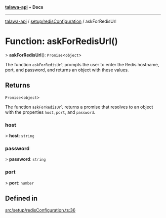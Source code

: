 [**talawa-api**](../../../README.md) • **Docs**

***

[talawa-api](../../../modules.md) / [setup/redisConfiguration](../README.md) / askForRedisUrl

# Function: askForRedisUrl()

\> **askForRedisUrl**(): `Promise`\<`object`\>

The function `askForRedisUrl` prompts the user to enter the Redis hostname, port, and password, and
returns an object with these values.

## Returns

`Promise`\<`object`\>

The function `askForRedisUrl` returns a promise that resolves to an object with the
properties `host`, `port`, and `password`.

### host

\> **host**: `string`

### password

\> **password**: `string`

### port

\> **port**: `number`

## Defined in

[src/setup/redisConfiguration.ts:36](https://github.com/PalisadoesFoundation/talawa-api/blob/d0c167bb942c4778fba221c2cdd27665fc7dbf61/src/setup/redisConfiguration.ts#L36)
